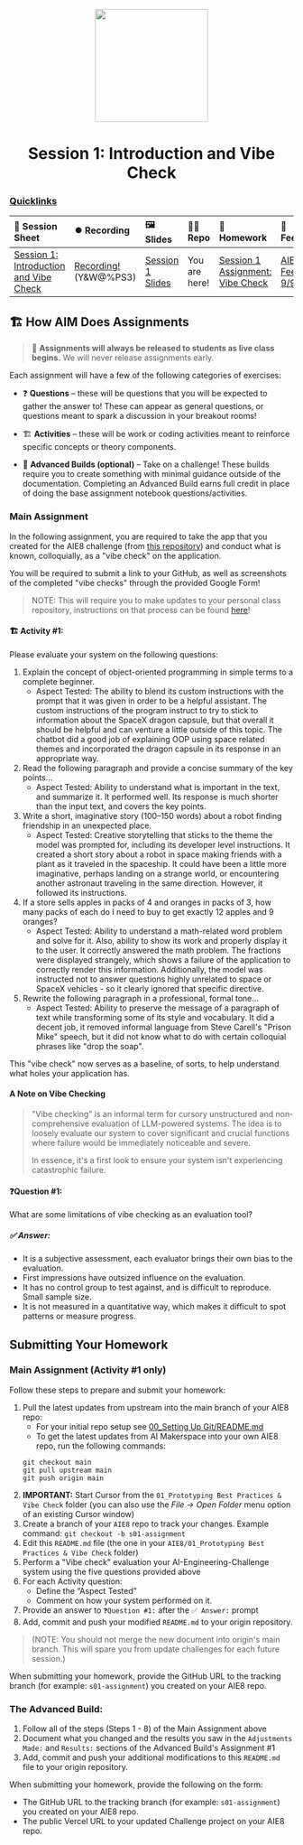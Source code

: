 <p align = "center" draggable=”false” ><img src="https://github.com/AI-Maker-Space/LLM-Dev-101/assets/37101144/d1343317-fa2f-41e1-8af1-1dbb18399719" 
     width="200px"
     height="auto"/>
</p>

<h1 align="center" id="heading">Session 1: Introduction and Vibe Check</h1>

### [Quicklinks](https://github.com/AI-Maker-Space/AIE8/tree/main/00_AIM_Quicklinks)

| 📰 Session Sheet                                                                                                                       | ⏺️ Recording                                                                                                                                 | 🖼️ Slides                                                                                                                                                                         | 👨‍💻 Repo       | 📝 Homework                                                             | 📁 Feedback                                              |
| :------------------------------------------------------------------------------------------------------------------------------------- | :------------------------------------------------------------------------------------------------------------------------------------------- | :-------------------------------------------------------------------------------------------------------------------------------------------------------------------------------- | :------------ | :---------------------------------------------------------------------- | :------------------------------------------------------- |
| [Session 1: Introduction and Vibe Check](https://www.notion.so/Session-1-Introduction-and-Vibe-Check-263cd547af3d81869041ccc46523f1ec) | [Recording!](https://us02web.zoom.us/rec/share/AZEoQtJn03hZUBXoaAUT9I1Nx7sSdsjZ4n5ll8TTfCGQsVrBi709FLQLXwwdCCxD.2YqwpkoZhDDnHVKK) (Y&W@%PS3) | [Session 1 Slides](https://www.canva.com/design/DAGya0dMFhM/I4kYi9Y-Ec_jMtoq0aq4-g/edit?utm_content=DAGya0dMFhM&utm_campaign=designshare&utm_medium=link2&utm_source=sharebutton) | You are here! | [Session 1 Assignment: Vibe Check](https://forms.gle/jNhHxcmCoMJiqpUL6) | [AIE8 Feedback 9/9](https://forms.gle/GgFqgEkYPQ5a3yHj7) |

## 🏗️ How AIM Does Assignments

> 📅 **Assignments will always be released to students as live class begins.** We will never release assignments early.

Each assignment will have a few of the following categories of exercises:

- ❓ **Questions** – these will be questions that you will be expected to gather the answer to! These can appear as general questions, or questions meant to spark a discussion in your breakout rooms!

- 🏗️ **Activities** – these will be work or coding activities meant to reinforce specific concepts or theory components.

- 🚧 **Advanced Builds (optional)** – Take on a challenge! These builds require you to create something with minimal guidance outside of the documentation. Completing an Advanced Build earns full credit in place of doing the base assignment notebook questions/activities.

### Main Assignment

In the following assignment, you are required to take the app that you created for the AIE8 challenge (from [this repository](https://github.com/AI-Maker-Space/The-AI-Engineer-Challenge)) and conduct what is known, colloquially, as a "vibe check" on the application.

You will be required to submit a link to your GitHub, as well as screenshots of the completed "vibe checks" through the provided Google Form!

> NOTE: This will require you to make updates to your personal class repository, instructions on that process can be found [here](https://github.com/AI-Maker-Space/AIE8/tree/main/00_Setting%20Up%20Git)!

#### 🏗️ Activity #1:

Please evaluate your system on the following questions:

1. Explain the concept of object-oriented programming in simple terms to a complete beginner.
   - Aspect Tested: The ability to blend its custom instructions with the prompt that it was given in order to be a helpful assistant. The custom instructions of the program instruct to try to stick to information about the SpaceX dragon capsule, but that overall it should be helpful and can venture a little outside of this topic. The chatbot did a good job of explaining OOP using space related themes and incorporated the dragon capsule in its response in an appropriate way.
2. Read the following paragraph and provide a concise summary of the key points…
   - Aspect Tested: Ability to understand what is important in the text, and summarize it. It performed well. Its response is much shorter than the input text, and covers the key points.
3. Write a short, imaginative story (100–150 words) about a robot finding friendship in an unexpected place.
   - Aspect Tested: Creative storytelling that sticks to the theme the model was prompted for, including its developer level instructions. It created a short story about a robot in space making friends with a plant as it traveled in the spaceship. It could have been a little more imaginative, perhaps landing on a strange world, or encountering another astronaut traveling in the same direction. However, it followed its instructions.
4. If a store sells apples in packs of 4 and oranges in packs of 3, how many packs of each do I need to buy to get exactly 12 apples and 9 oranges?
   - Aspect Tested: Ability to understand a math-related word problem and solve for it. Also, ability to show its work and properly display it to the user. It correctly answered the math problem. The fractions were displayed strangely, which shows a failure of the application to correctly render this information. Additionally, the model was instructed not to answer questions highly unrelated to space or SpaceX vehicles - so it clearly ignored that specific directive.
5. Rewrite the following paragraph in a professional, formal tone…
   - Aspect Tested: Ability to preserve the message of a paragraph of text while transforming some of its style and vocabulary. It did a decent job, it removed informal language from Steve Carell's "Prison Mike" speech, but it did not know what to do with certain colloquial phrases like "drop the soap".

This "vibe check" now serves as a baseline, of sorts, to help understand what holes your application has.

#### A Note on Vibe Checking

> "Vibe checking" is an informal term for cursory unstructured and non-comprehensive evaluation of LLM-powered systems. The idea is to loosely evaluate our system to cover significant and crucial functions where failure would be immediately noticeable and severe.
>
> In essence, it's a first look to ensure your system isn't experiencing catastrophic failure.

#### ❓Question #1:

What are some limitations of vibe checking as an evaluation tool?

##### ✅ Answer:

- It is a subjective assessment, each evaluator brings their own bias to the evaluation.
- First impressions have outsized influence on the evaluation.
- It has no control group to test against, and is difficult to reproduce. Small sample size.
- It is not measured in a quantitative way, which makes it difficult to spot patterns or measure progress.

## Submitting Your Homework

### Main Assignment (Activity #1 only)

Follow these steps to prepare and submit your homework:

1. Pull the latest updates from upstream into the main branch of your AIE8 repo:
   - For your initial repo setup see [00_Setting Up Git/README.md](https://github.com/AI-Maker-Space/AIE8/tree/main/00_Setting%20Up%20Git)
   - To get the latest updates from AI Makerspace into your own AIE8 repo, run the following commands:
   ```
   git checkout main
   git pull upstream main
   git push origin main
   ```
2. **IMPORTANT:** Start Cursor from the `01_Prototyping Best Practices & Vibe Check` folder (you can also use the _File -> Open Folder_ menu option of an existing Cursor window)
3. Create a branch of your `AIE8` repo to track your changes. Example command: `git checkout -b s01-assignment`
4. Edit this `README.md` file (the one in your `AIE8/01_Prototyping Best Practices & Vibe Check` folder)
5. Perform a "Vibe check" evaluation your AI-Engineering-Challenge system using the five questions provided above
6. For each Activity question:
   - Define the “Aspect Tested”
   - Comment on how your system performed on it.
7. Provide an answer to `❓Question #1:` after the `✅ Answer:` prompt
8. Add, commit and push your modified `README.md` to your origin repository.

> (NOTE: You should not merge the new document into origin's main branch. This will spare you from update challenges for each future session.)

When submitting your homework, provide the GitHub URL to the tracking branch (for example: `s01-assignment`) you created on your AIE8 repo.

### The Advanced Build:

1. Follow all of the steps (Steps 1 - 8) of the Main Assignment above
2. Document what you changed and the results you saw in the `Adjustments Made:` and `Results:` sections of the Advanced Build's Assignment #1
3. Add, commit and push your additional modifications to this `README.md` file to your origin repository.

When submitting your homework, provide the following on the form:

- The GitHub URL to the tracking branch (for example: `s01-assignment`) you created on your AIE8 repo.
- The public Vercel URL to your updated Challenge project on your AIE8 repo.
